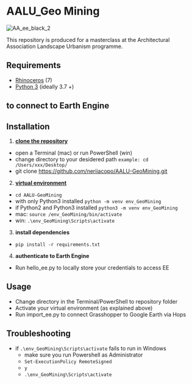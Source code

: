 # AALU_Geo Mining
![AA_ee_black_2](https://user-images.githubusercontent.com/50297074/151965110-faf885a2-d8ff-412b-ac33-0ac9422a9a40.jpg)

This repository is produced for a masterclass at the Architectural Association Landscape Urbanism programme.

## Requirements
- [Rhinoceros](https://www.rhino3d.com/download/) (7)
- [Python 3](https://www.python.org/downloads/) (ideally 3.7 +)

## to connect to Earth Engine
## Installation
1. **[clone the repository](https://help.github.com/en/github/creating-cloning-and-archiving-repositories/cloning-a-repository)**
  - open a Terminal (mac) or run PowerShell (win)
  - change directory to your desidered path `example: cd /Users/xxx/Desktop/`
  - git clone https://github.com/neriiacopo/AALU-GeoMining.git

2. **[virtual environment](https://docs.python.org/3/tutorial/venv.html)**
  - `cd AALU-GeoMining`
  - with only Python3 installed `python -m venv env_GeoMining`
  - if Python2 and Python3 installed `python3 -m venv env_GeoMining`
  -  mac: `source /env_GeoMining/bin/activate`
  -  win: `.\env_GeoMining\Scripts\activate`
3. **install dependencies**
  - `pip install -r requirements.txt`
4. **authenticate to Earth Engine**
  - Run hello_ee.py to locally store your credentials to access EE

## Usage
- Change directory in the Terminal/PowerShell to repository folder
- Activate your virtual environment (as explained above)
- Run import_ee.py to connect Grasshopper to Google Earth via Hops

## Troubleshooting
- if `.\env_GeoMining\Scripts\activate` fails to run in Windows
  - make sure you run Powershell as Administrator 
  - `Set-ExecutionPolicy RemoteSigned`
  - `y`
  - `.\env_GeoMining\Scripts\activate`

